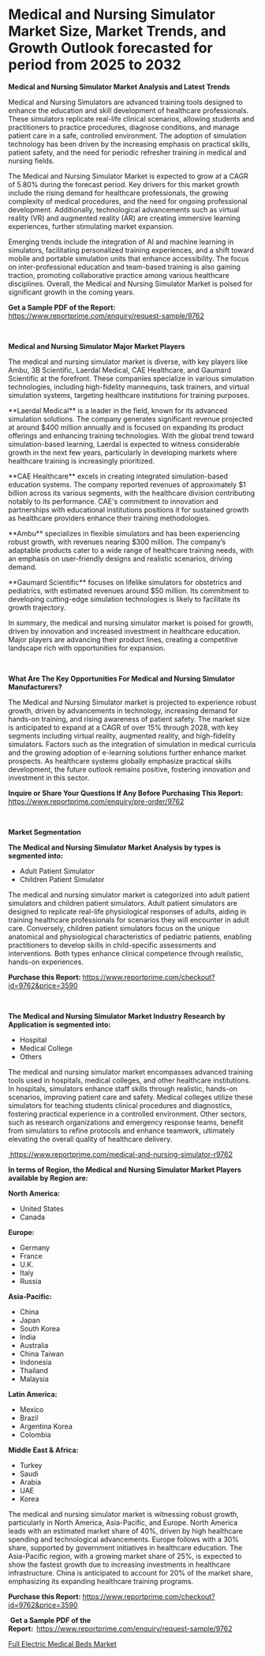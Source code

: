 <p><h1>Medical and Nursing Simulator Market Size, Market Trends, and Growth Outlook forecasted for period from 2025 to 2032</h1></p><p><strong>Medical and Nursing Simulator Market Analysis and Latest Trends</strong></p>
<p><p>Medical and Nursing Simulators are advanced training tools designed to enhance the education and skill development of healthcare professionals. These simulators replicate real-life clinical scenarios, allowing students and practitioners to practice procedures, diagnose conditions, and manage patient care in a safe, controlled environment. The adoption of simulation technology has been driven by the increasing emphasis on practical skills, patient safety, and the need for periodic refresher training in medical and nursing fields.</p><p>The Medical and Nursing Simulator Market is expected to grow at a CAGR of 5.80% during the forecast period. Key drivers for this market growth include the rising demand for healthcare professionals, the growing complexity of medical procedures, and the need for ongoing professional development. Additionally, technological advancements such as virtual reality (VR) and augmented reality (AR) are creating immersive learning experiences, further stimulating market expansion.</p><p>Emerging trends include the integration of AI and machine learning in simulators, facilitating personalized training experiences, and a shift toward mobile and portable simulation units that enhance accessibility. The focus on inter-professional education and team-based training is also gaining traction, promoting collaborative practice among various healthcare disciplines. Overall, the Medical and Nursing Simulator Market is poised for significant growth in the coming years.</p></p>
<p><strong>Get a Sample PDF of the Report:&nbsp;</strong> <a href="https://www.reportprime.com/enquiry/request-sample/9762?utm_campaign=2949&utm_medium=2&utm_source=Github&utm_content=ia&utm_term=20032025&utm_id=medical-and-nursing-simulator">https://www.reportprime.com/enquiry/request-sample/9762</a></p>
<p>&nbsp;</p>
<p><strong>Medical and Nursing Simulator Major Market Players</strong></p>
<p><p>The medical and nursing simulator market is diverse, with key players like Ambu, 3B Scientific, Laerdal Medical, CAE Healthcare, and Gaumard Scientific at the forefront. These companies specialize in various simulation technologies, including high-fidelity mannequins, task trainers, and virtual simulation systems, targeting healthcare institutions for training purposes.</p><p>**Laerdal Medical** is a leader in the field, known for its advanced simulation solutions. The company generates significant revenue projected at around $400 million annually and is focused on expanding its product offerings and enhancing training technologies. With the global trend toward simulation-based learning, Laerdal is expected to witness considerable growth in the next few years, particularly in developing markets where healthcare training is increasingly prioritized.</p><p>**CAE Healthcare** excels in creating integrated simulation-based education systems. The company reported revenues of approximately $1 billion across its various segments, with the healthcare division contributing notably to its performance. CAE's commitment to innovation and partnerships with educational institutions positions it for sustained growth as healthcare providers enhance their training methodologies.</p><p>**Ambu** specializes in flexible simulators and has been experiencing robust growth, with revenues nearing $300 million. The company’s adaptable products cater to a wide range of healthcare training needs, with an emphasis on user-friendly designs and realistic scenarios, driving demand.</p><p>**Gaumard Scientific** focuses on lifelike simulators for obstetrics and pediatrics, with estimated revenues around $50 million. Its commitment to developing cutting-edge simulation technologies is likely to facilitate its growth trajectory.</p><p>In summary, the medical and nursing simulator market is poised for growth, driven by innovation and increased investment in healthcare education. Major players are advancing their product lines, creating a competitive landscape rich with opportunities for expansion.</p></p>
<p>&nbsp;</p>
<p><strong>What Are The Key Opportunities For Medical and Nursing Simulator Manufacturers?</strong></p>
<p><p>The Medical and Nursing Simulator market is projected to experience robust growth, driven by advancements in technology, increasing demand for hands-on training, and rising awareness of patient safety. The market size is anticipated to expand at a CAGR of over 15% through 2028, with key segments including virtual reality, augmented reality, and high-fidelity simulators. Factors such as the integration of simulation in medical curricula and the growing adoption of e-learning solutions further enhance market prospects. As healthcare systems globally emphasize practical skills development, the future outlook remains positive, fostering innovation and investment in this sector.</p></p>
<p><strong>Inquire or Share Your Questions If Any Before Purchasing This Report:</strong> <a href="https://www.reportprime.com/enquiry/pre-order/9762?utm_campaign=2949&utm_medium=2&utm_source=Github&utm_content=ia&utm_term=20032025&utm_id=medical-and-nursing-simulator">https://www.reportprime.com/enquiry/pre-order/9762</a></p>
<p>&nbsp;</p>
<p><strong>Market Segmentation</strong></p>
<p><strong>The Medical and Nursing Simulator Market Analysis by types is segmented into:</strong></p>
<p><ul><li>Adult Patient Simulator</li><li>Children Patient Simulator</li></ul></p>
<p><p>The medical and nursing simulator market is categorized into adult patient simulators and children patient simulators. Adult patient simulators are designed to replicate real-life physiological responses of adults, aiding in training healthcare professionals for scenarios they will encounter in adult care. Conversely, children patient simulators focus on the unique anatomical and physiological characteristics of pediatric patients, enabling practitioners to develop skills in child-specific assessments and interventions. Both types enhance clinical competence through realistic, hands-on experiences.</p></p>
<p><strong>Purchase this Report:&nbsp;</strong><a href="https://www.reportprime.com/checkout?id=9762&price=3590&utm_campaign=2949&utm_medium=2&utm_source=Github&utm_content=ia&utm_term=20032025&utm_id=medical-and-nursing-simulator">https://www.reportprime.com/checkout?id=9762&price=3590</a></p>
<p>&nbsp;</p>
<p><strong>The Medical and Nursing Simulator Market Industry Research by Application is segmented into:</strong></p>
<p><ul><li>Hospital</li><li>Medical College</li><li>Others</li></ul></p>
<p><p>The medical and nursing simulator market encompasses advanced training tools used in hospitals, medical colleges, and other healthcare institutions. In hospitals, simulators enhance staff skills through realistic, hands-on scenarios, improving patient care and safety. Medical colleges utilize these simulators for teaching students clinical procedures and diagnostics, fostering practical experience in a controlled environment. Other sectors, such as research organizations and emergency response teams, benefit from simulators to refine protocols and enhance teamwork, ultimately elevating the overall quality of healthcare delivery.</p></p>
<p><a href="https://www.reportprime.com/medical-and-nursing-simulator-r9762?utm_campaign=2949&utm_medium=2&utm_source=Github&utm_content=ia&utm_term=20032025&utm_id=medical-and-nursing-simulator">&nbsp;https://www.reportprime.com/medical-and-nursing-simulator-r9762</a></p>
<p><strong>In terms of Region, the Medical and Nursing Simulator Market Players available by Region are:</strong></p>
<p>
    <p> <strong> North America: </strong>
        <ul>
            <li>United States</li>
            <li>Canada</li>
        </ul>
        </p> 
    <p> <strong> Europe: </strong>
        <ul>
            <li>Germany</li>
            <li>France</li>
            <li>U.K.</li>
            <li>Italy</li>
            <li>Russia</li>
        </ul>
        </p> 
    <p> <strong> Asia-Pacific: </strong>
        <ul>
            <li>China</li>
            <li>Japan</li>
            <li>South Korea</li>
            <li>India</li>
            <li>Australia</li>
            <li>China Taiwan</li>
            <li>Indonesia</li>
            <li>Thailand</li>
            <li>Malaysia</li>
        </ul>
        </p> 
    <p> <strong> Latin America: </strong>
        <ul>
            <li>Mexico</li>
            <li>Brazil</li>
            <li>Argentina Korea</li>
            <li>Colombia</li>
        </ul>
        </p> 
    <p> <strong> Middle East & Africa: </strong>
        <ul>
            <li>Turkey</li>
            <li>Saudi</li>
            <li>Arabia</li>
            <li>UAE</li>
            <li>Korea</li>
        </ul>
    </p>
    </p>
<p><p>The medical and nursing simulator market is witnessing robust growth, particularly in North America, Asia-Pacific, and Europe. North America leads with an estimated market share of 40%, driven by high healthcare spending and technological advancements. Europe follows with a 30% share, supported by government initiatives in healthcare education. The Asia-Pacific region, with a growing market share of 25%, is expected to show the fastest growth due to increasing investments in healthcare infrastructure. China is anticipated to account for 20% of the market share, emphasizing its expanding healthcare training programs.</p></p>
<p><strong>Purchase this Report: </strong><a href="https://www.reportprime.com/checkout?id=9762&price=3590&utm_campaign=2949&utm_medium=2&utm_source=Github&utm_content=ia&utm_term=20032025&utm_id=medical-and-nursing-simulator">https://www.reportprime.com/checkout?id=9762&price=3590</a></p>
<p>&nbsp;<strong>Get a Sample PDF of the Report:&nbsp;&nbsp;</strong><a href="https://www.reportprime.com/enquiry/request-sample/9762?utm_campaign=2949&utm_medium=2&utm_source=Github&utm_content=ia&utm_term=20032025&utm_id=medical-and-nursing-simulator">https://www.reportprime.com/enquiry/request-sample/9762</a></p>
<p><strong></strong></p>
<p><p><a href="https://github.com/sefathlehki/Market-Research-Report-List-1/blob/main/full-electric-medical-beds-market.md?utm_campaign=2949&utm_medium=2&utm_source=Github&utm_content=ia&utm_term=20032025&utm_id=medical-and-nursing-simulator">Full Electric Medical Beds Market</a></p></p>
